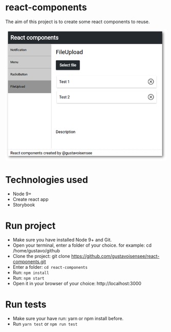 # react-components
The aim of this project is to create some react components to reuse.

![alt tag](https://raw.githubusercontent.com/gustavoisensee/react-components/develop/src/images/main.png)


# Technologies used
* Node 9+
* Create react app
* Storybook

# Run project
* Make sure you have installed Node 9+ and Git.
* Open your terminal, enter a folder of your choice. for example: cd /home/gustavo/github
* Clone the project: git clone https://github.com/gustavoisensee/react-components.git
* Enter a folder: `cd react-components`
* Run: `npm install`
* Run: `npm start`
* Open it in your browser of your choice: http://localhost:3000

# Run tests
* Make sure your have run: yarn or npm install before.
* Run `yarn test` or `npm run test`
